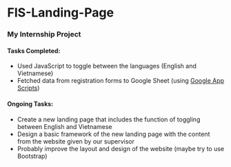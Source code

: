 # FIS-Landing-Page

### My Internship Project

#### Tasks Completed:
- Used JavaScript to toggle between the languages (English and Vietnamese)
- Fetched data from registration forms to Google Sheet (using [Google App Scripts](https://developers.google.com/apps-script))

#### Ongoing Tasks:
- Create a new landing page that includes the function of toggling between English and Vietnamese
- Design a basic framework of the new landing page with the content from the website given by our supervisor
- Probably improve the layout and design of the website (maybe try to use Bootstrap)

